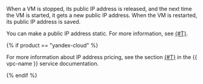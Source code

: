 When a VM is stopped, its public IP address is released, and the next time the VM is started, it gets a new public IP address. When the VM is restarted, its public IP address is saved.

You can make a public IP address static. For more information, see [{#T}](../compute/operations/vm-control/vm-set-static-ip.md).

{% if product == "yandex-cloud" %}

For more information about IP address pricing, see the section [{#T}](../vpc/pricing.md#prices-public-ip) in the {{ vpc-name }} service documentation.

{% endif %}
